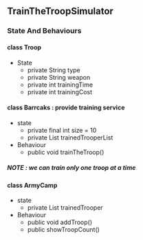 ## TrainTheTroopSimulator
### State And Behaviours
#### class Troop
  - State
    - private String type
    - private String weapon 
    - private int trainingTime
    - private int trainingCost

#### class Barrcaks : provide training service
  - state
    - private final int size = 10
    - private List<Trooper> trainedTrooperList
  - Behaviour
    - public void trainTheTroop()
##### NOTE : we can train only one troop at a time

#### class ArmyCamp
  - state
    - private List<Trooper> trainedTrooper
  - Behaviour
    - public void addTroop()
    - public showTroopCount()

